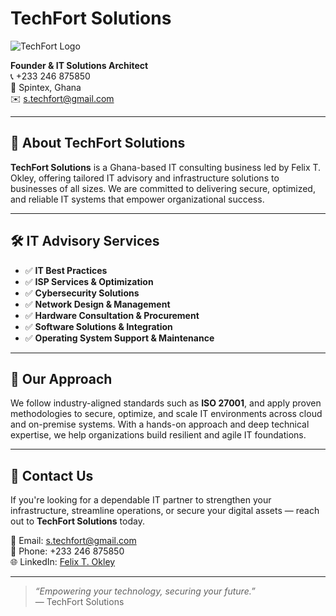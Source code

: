 # TechFort Solutions

![TechFort Logo](./your-image-file.png)

**Founder & IT Solutions Architect**  
📞 +233 246 875850  
📍 Spintex, Ghana  
✉️ s.techfort@gmail.com  

---

## 💼 About TechFort Solutions

**TechFort Solutions** is a Ghana-based IT consulting business led by Felix T. Okley, offering tailored IT advisory and infrastructure solutions to businesses of all sizes. We are committed to delivering secure, optimized, and reliable IT systems that empower organizational success.

---

## 🛠️ IT Advisory Services

- ✅ **IT Best Practices**
- ✅ **ISP Services & Optimization**
- ✅ **Cybersecurity Solutions**
- ✅ **Network Design & Management**
- ✅ **Hardware Consultation & Procurement**
- ✅ **Software Solutions & Integration**
- ✅ **Operating System Support & Maintenance**

---

## 🔐 Our Approach

We follow industry-aligned standards such as **ISO 27001**, and apply proven methodologies to secure, optimize, and scale IT environments across cloud and on-premise systems. With a hands-on approach and deep technical expertise, we help organizations build resilient and agile IT foundations.

---

## 📩 Contact Us

If you're looking for a dependable IT partner to strengthen your infrastructure, streamline operations, or secure your digital assets — reach out to **TechFort Solutions** today.

📧 Email: s.techfort@gmail.com  
📱 Phone: +233 246 875850  
🌐 LinkedIn: [Felix T. Okley](https://www.linkedin.com/in/felix-okley-10a90011a)

---

> _“Empowering your technology, securing your future.”_  
> — TechFort Solutions
